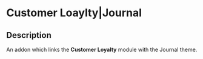 # Customer Loaylty|Journal

## Description
An addon which links the **Customer Loyalty** module with the Journal theme.
